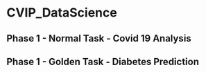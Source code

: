 # CVIP_DataScience
## Phase 1 - Normal Task - Covid 19 Analysis

## Phase 1 - Golden Task - Diabetes Prediction
